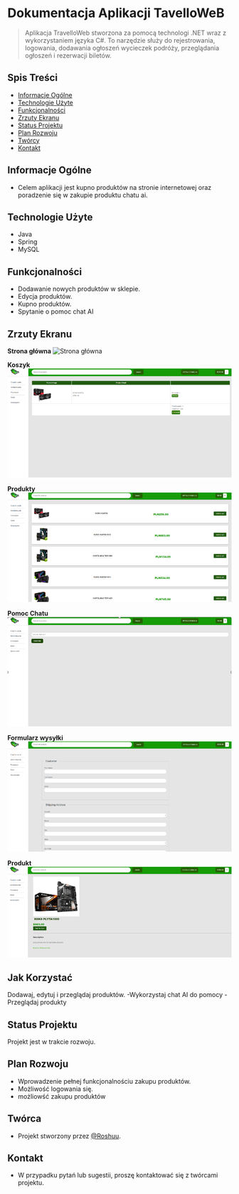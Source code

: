 # Dokumentacja Aplikacji TavelloWeB
 
> Aplikacja TravelloWeb stworzona za pomocą technologi .NET wraz z wykorzystaniem języka C#. To narzędzie służy do rejestrowania, logowania, dodawania ogłoszeń wycieczek podróży, przeglądania ogłoszeń i rezerwacji biletów.
 
## Spis Treści
* [Informacje Ogólne](#informacje-ogólne)
* [Technologie Użyte](#technologie-użyte)
* [Funkcjonalności](#funkcjonalności)
* [Zrzuty Ekranu](#zrzuty-ekranu)
* [Status Projektu](#status-projektu)
* [Plan Rozwoju](#plan-rozwoju)
* [Twórcy](#twórcy)
* [Kontakt](#kontakt)
 
## Informacje Ogólne
- Celem aplikacji jest kupno produktów na stronie internetowej oraz poradzenie się w zakupie produktu chatu ai.
 
## Technologie Użyte
- Java
- Spring
- MySQL
 
## Funkcjonalności
- Dodawanie nowych produktów w sklepie.
- Edycja produktów.
- Kupno produktów.
- Spytanie o pomoc chat AI

 
## Zrzuty Ekranu

**Strona główna**
![Strona główna](screenshots/main-page.PNG)

**Koszyk**
![Logowanie](screenshots/shop-page.PNG)

**Produkty**
![Lista Wycieczek](screenshots/products-page.PNG)

**Pomoc Chatu**
![Dane Wycieczki](screenshots/chat-page.PNG)

**Formularz wysyłki**
![Koszyk Produktów](screenshots/purchase-page.PNG)

**Produkt**
![Koszyk Produktów](screenshots/product-page.PNG)
 

 
## Jak Korzystać
Dodawaj, edytuj i przeglądaj produktów.
-Wykorzystaj chat AI do pomocy
-Przeglądaj produkty
 
## Status Projektu
Projekt jest w trakcie rozwoju.
 
## Plan Rozwoju
- Wprowadzenie pełnej funkcjonalnościu zakupu produktów.
- Możliwość logowania się.
- możliowść zakupu produktów
 
## Twórca
- Projekt stworzony przez [@Roshuu](https://github.com/Roshuu).
 
## Kontakt
- W przypadku pytań lub sugestii, proszę kontaktować się z twórcami projektu.
